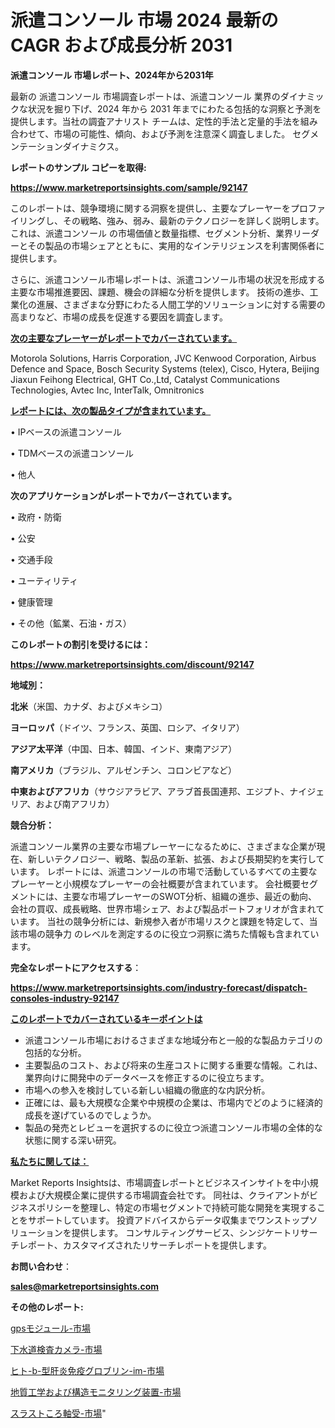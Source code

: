 # 派遣コンソール 市場 2024 最新の CAGR および成長分析 2031

<strong>派遣コンソール 市場レポート、2024年から2031年</strong>

最新の 派遣コンソール 市場調査レポートは、派遣コンソール 業界のダイナミックな状況を掘り下げ、2024 年から 2031 年までにわたる包括的な洞察と予測を提供します。当社の調査アナリスト チームは、定性的手法と定量的手法を組み合わせて、市場の可能性、傾向、および予測を注意深く調査しました。 セグメンテーションダイナミクス。



<strong>レポートのサンプル コピーを取得:</strong> <a href=https://www.marketreportsinsights.com/sample/92147>

<strong><u>https://www.marketreportsinsights.com/sample/92147</u></strong></a>

このレポートは、競争環境に関する洞察を提供し、主要なプレーヤーをプロファイリングし、その戦略、強み、弱み、最新のテクノロジーを詳しく説明します。 これは、派遣コンソール の市場価値と数量指標、セグメント分析、業界リーダーとその製品の市場シェアとともに、実用的なインテリジェンスを利害関係者に提供します。

さらに、派遣コンソール市場レポートは、派遣コンソール市場の状況を形成する主要な市場推進要因、課題、機会の詳細な分析を提供します。 技術の進歩、工業化の進展、さまざまな分野にわたる人間工学的ソリューションに対する需要の高まりなど、市場の成長を促進する要因を調査します。



<strong><u>次の主要なプレーヤーがレポートでカバーされています。</u></strong>

Motorola Solutions, Harris Corporation, JVC Kenwood Corporation, Airbus Defence and Space, Bosch Security Systems (telex), Cisco, Hytera, Beijing Jiaxun Feihong Electrical, GHT Co.,Ltd, Catalyst Communications Technologies, Avtec Inc, InterTalk, Omnitronics



<strong><u><b>レポートには、次の製品タイプが含まれています。</b></u></strong>

• IPベースの派遣コンソール

• TDMベースの派遣コンソール

• 他人



<strong><b>次のアプリケーションがレポートでカバーされています。</b></strong>

• 政府・防衛

• 公安

• 交通手段

• ユーティリティ

• 健康管理

• その他（鉱業、石油・ガス）



<strong><b>このレポートの割引を受けるには：</b></strong><a href=https://www.marketreportsinsights.com/discount/92147>

<strong><u>https://www.marketreportsinsights.com/discount/92147</u></strong></a>



<strong>地域別：</strong>



<strong>北米</strong>（米国、カナダ、およびメキシコ）



<strong>ヨーロッパ</strong>（ドイツ、フランス、英国、ロシア、イタリア）



<strong>アジア太平洋</strong>（中国、日本、韓国、インド、東南アジア）



<strong>南アメリカ</strong>（ブラジル、アルゼンチン、コロンビアなど）



<strong>中東およびアフリカ</strong>（サウジアラビア、アラブ首長国連邦、エジプト、ナイジェリア、および南アフリカ）



<strong>競合分析：</strong>

派遣コンソール業界の主要な市場プレーヤーになるために、さまざまな企業が現在、新しいテクノロジー、戦略、製品の革新、拡張、および長期契約を実行しています。 レポートには、派遣コンソールの市場で活動しているすべての主要なプレーヤーと小規模なプレーヤーの会社概要が含まれています。 会社概要セグメントには、主要な市場プレーヤーのSWOT分析、組織の進歩、最近の動向、会社の買収、成長戦略、世界市場シェア、および製品ポートフォリオが含まれています。 当社の競争分析には、新規参入者が市場リスクと課題を特定して、当該市場の競争力 のレベルを測定するのに役立つ洞察に満ちた情報も含まれています。



<strong>完全なレポートにアクセスする</strong>：

<a href=https://www.marketreportsinsights.com/industry-forecast/dispatch-consoles-industry-92147>

<strong><u>https://www.marketreportsinsights.com/industry-forecast/dispatch-consoles-industry-92147</u></strong></a>



<strong><u><b>このレポートでカバーされているキーポイントは</b></u></strong>
<ul>
  <li>派遣コンソール市場におけるさまざまな地域分布と一般的な製品カテゴリの包括的な分析。</li>
  <li>主要製品のコスト、および将来の生産コストに関する重要な情報。これは、業界向けに開発中のデータベースを修正するのに役立ちます。</li>
  <li>市場への参入を検討している新しい組織の徹底的な内訳分析。</li>
  <li>正確には、最も大規模な企業や中規模の企業は、市場内でどのように経済的成長を遂げているのでしょうか。</li>
  <li>製品の発売とレビューを選択するのに役立つ派遣コンソール市場の全体的な状態に関する深い研究。</li>
</ul>


<strong><u><b>私たちに関しては：</b></u></strong>

Market Reports Insightsは、市場調査レポートとビジネスインサイトを中小規模および大規模企業に提供する市場調査会社です。 同社は、クライアントがビジネスポリシーを整理し、特定の市場セグメントで持続可能な開発を実現することをサポートしています。 投資アドバイスからデータ収集までワンストップソリューションを提供します。 コンサルティングサービス、シンジケートリサーチレポート、カスタマイズされたリサーチレポートを提供します。



<strong><b>お問い合わせ</b></strong>：

<a href=mailto:sales@marketreportsinsights.com>

<strong><u>sales@marketreportsinsights.com</u></strong></a>



<strong>その他のレポート:</strong>

<a href=https://www.linkedin.com/pulse/gpsモジュール-市場-2023-推進要因と成長機会-2030-analytics-achievers-24-analysis-l7wbf/>gpsモジュール-市場</a>

<a href=https://www.linkedin.com/pulse/下水道検査カメラ-市場-2023-swot-分析と最新イノベーション-2030-pr-news-hub-a2daf/>下水道検査カメラ-市場</a>

<a href=https://www.linkedin.com/pulse/ヒト-b-型肝炎免疫グロブリン-im-市場-2023-年のダイナミクスとビジネストレンド-afvef/>ヒト-b-型肝炎免疫グロブリン-im-市場</a>

<a href=https://www.linkedin.com/pulse/地質工学および構造モニタリング装置-市場-2023-swot-分析と最新イノベーション-2030-pr-news-hub-mymaf/>地質工学および構造モニタリング装置-市場</a>

<a href=https://www.linkedin.com/pulse/スラストころ軸受-市場-2023-新興市場-将来の動向と市場需要-2030-liyaf/>スラストころ軸受-市場</a>"
  
